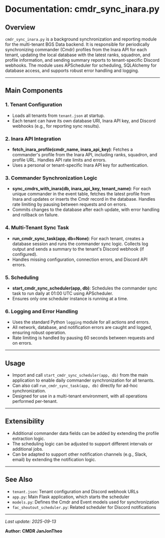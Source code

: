 # Documentation: cmdr_sync_inara.py

## Overview

`cmdr_sync_inara.py` is a background synchronization and reporting module for the multi-tenant BGS Data backend. It is responsible for periodically synchronizing commander (Cmdr) profiles from the Inara API for each tenant, updating the local database with the latest ranks, squadron, and profile information, and sending summary reports to tenant-specific Discord webhooks. The module uses APScheduler for scheduling, SQLAlchemy for database access, and supports robust error handling and logging.

---

## Main Components

### 1. Tenant Configuration
- Loads all tenants from `tenant.json` at startup.
- Each tenant can have its own database URI, Inara API key, and Discord webhooks (e.g., for reporting sync results).

### 2. Inara API Integration
- **fetch_inara_profile(cmdr_name, inara_api_key)**: Fetches a commander's profile from the Inara API, including ranks, squadron, and profile URL. Handles API rate limits and errors.
- Uses a personal or tenant-specific Inara API key for authentication.

### 3. Commander Synchronization Logic
- **sync_cmdrs_with_inara(db, inara_api_key, tenant_name)**: For each unique commander in the event table, fetches the latest profile from Inara and updates or inserts the Cmdr record in the database. Handles rate limiting by pausing between requests and on errors.
- Commits changes to the database after each update, with error handling and rollback on failure.

### 4. Multi-Tenant Sync Task
- **run_cmdr_sync_task(app, db=None)**: For each tenant, creates a database session and runs the commander sync logic. Collects log output and sends a summary to the tenant's Discord webhook (if configured).
- Handles missing configuration, connection errors, and Discord API errors.

### 5. Scheduling
- **start_cmdr_sync_scheduler(app, db)**: Schedules the commander sync task to run daily at 01:00 UTC using APScheduler.
- Ensures only one scheduler instance is running at a time.

### 6. Logging and Error Handling
- Uses the standard Python `logging` module for all actions and errors.
- All network, database, and notification errors are caught and logged, ensuring robust operation.
- Rate limiting is handled by pausing 60 seconds between requests and on errors.

---

## Usage
- Import and call `start_cmdr_sync_scheduler(app, db)` from the main application to enable daily commander synchronization for all tenants.
- Can also call `run_cmdr_sync_task(app, db)` directly for ad-hoc synchronization.
- Designed for use in a multi-tenant environment, with all operations performed per-tenant.

---

## Extensibility
- Additional commander data fields can be added by extending the profile extraction logic.
- The scheduling logic can be adjusted to support different intervals or additional jobs.
- Can be adapted to support other notification channels (e.g., Slack, email) by extending the notification logic.

---

## See Also
- `tenant.json`: Tenant configuration and Discord webhook URLs
- `app.py`: Main Flask application, which starts the scheduler
- `models.py`: Defines the Cmdr and Event models used for synchronization
- `fac_shoutout_scheduler.py`: Related scheduler for Discord notifications

---

*Last update: 2025-09-13*

**Author: CMDR JanJonTheo**

